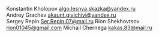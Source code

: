 Konstantin Kholopov algo.lesnya.skazka@yandex.ru<br>
Andrey Grachev akaunt.givichivi@yandex.ru<br>
Sergey Repin Ser.Repin.07@mail.ru
Rion Shekhovtsov rion01045@gmail.com
Michail Chernega kakas.83@mail.ru
